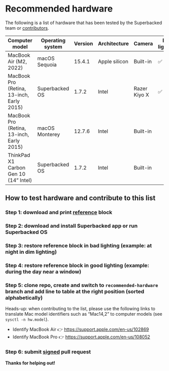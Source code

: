 # Recommended hardware

The following is a list of hardware that has been tested by the Superbacked team or [contributors](#how-to-test-hardware-and-contribute-to-this-list).

| Computer model                            | Operating system | Version | Architecture  | Camera       | Bad lighting | Good lighting | Tested by   |
| ----------------------------------------- | ---------------- | ------- | ------------- | ------------ | ------------ | ------------- | ----------- |
| MacBook Air (M2, 2022)                    | macOS Sequoia    | 15.4.1  | Apple silicon | Built-in     | ✅           | ✅            | Superbacked |
| MacBook Pro (Retina, 13-inch, Early 2015) | Superbacked OS   | 1.7.2   | Intel         | Razer Kiyo X | ✅           | ✅            | Superbacked |
| MacBook Pro (Retina, 13-inch, Early 2015) | macOS Monterey   | 12.7.6  | Intel         | Built-in     |              | ✅            | Superbacked |
| ThinkPad X1 Carbon Gen 10 (14” Intel)     | Superbacked OS   | 1.7.2   | Intel         | Built-in     |              | ✅            | Superbacked |

## How to test hardware and contribute to this list

### Step 1: download and print [reference](./reference-blocks/65bbe27d.pdf) block

### Step 2: download and install Superbacked app or run Superbacked OS

### Step 3: restore reference block in bad lighting (example: at night in dim lighting)

### Step 4: restore reference block in good lighting (example: during the day near a window)

### Step 5: clone repo, create and switch to `recommended-hardware` branch and add line to table at the right position (sorted alphabetically)

Heads-up: when contributing to the list, please use the following links to translate Mac model identifiers such as “Mac14,2” to computer models (see `sysctl -n hw.model`).

- Identify MacBook Air 👉 https://support.apple.com/en-us/102869
- Identify MacBook Pro 👉 https://support.apple.com/en-us/108052

### Step 6: submit [signed](./README.md#how-to-sign-pull-request) pull request

**Thanks for helping out!**
